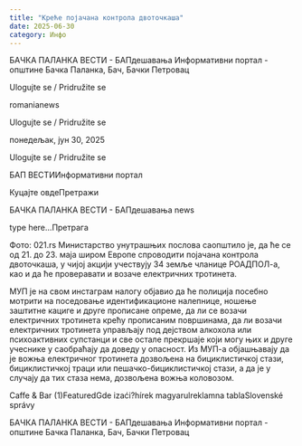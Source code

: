 ```yaml
---
title: "Креће појачана контрола двоточкаша"
date: 2025-06-30
category: Инфо
---
```


БАЧКА ПАЛАНКА ВЕСТИ - БАПдешавања Информативни портал - општине Бачка Паланка, Бач, Бачки Петровац

Ulogujte se / Pridružite se

romanianews

Ulogujte se / Pridružite se

понедељак, јун 30, 2025

Ulogujte se / Pridružite se

БАП ВЕСТИИнформативни портал

Куцајте овдеПретражи

БАЧКА ПАЛАНКА ВЕСТИ - БАПдешавања news

type here...Претрага

Фото: 021.rs
            Министарство унутрашњих послова саопштило је, да ће се од 21. до 23. маја широм Европе спроводити појачана контрола двоточкаша, у чијој акцији учествују 34 земље чланице РОАДПОЛ-а, као и да ће проверавати и возаче електричних тротинета.

МУП је на свом инстаграм налогу објавио да ће полиција посебно мотрити на поседовање идентификационе налепнице, ношење заштитне кациге и друге прописане опреме, да ли се возачи електричних тротинета крећу прописаним површинама, да ли возачи електричних тротинета управљају под дејством алкохола или психоактивних супстанци и све остале прекршаје који могу њих и друге учеснике у саобраћају да доведу у опасност.
Из МУП-а објашњавају да је вожња електричног тротинета дозвољена на бициклистичкој стази, бициклистичкој траци или пешачко-бициклистичкој стази, а да је у случају да тих стаза нема, дозвољена вожња коловозом.

Caffe & Bar (1)FeaturedGde izaći?hírek magyarulreklamna tablaSlovenské správy

БАЧКА ПАЛАНКА ВЕСТИ - БАПдешавања Информативни портал - општине Бачка Паланка, Бач, Бачки Петровац
